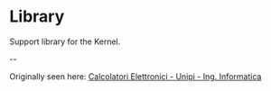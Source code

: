 # Library

Support library for the Kernel.

--

Originally seen here: [Calcolatori Elettronici - Unipi - Ing. Informatica](http://calcolatori.iet.unipi.it/)

